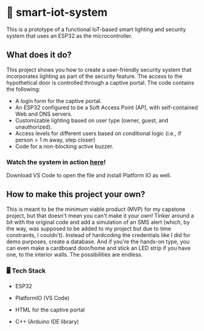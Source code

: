 # 🚀 smart-iot-system
This is a prototype of a functional IoT-based smart lighting and security system that uses an ESP32 as the microcontroller.

## What does it do?
This project shows you how to create a user-friendly security system that incorporates lighting as part of the security feature. The access to the hypothetical door is controlled through a captive portal. The code contains the following:

- A login form for the captive portal.
- An ESP32 configured to be a Soft Access Point (AP), with self-contained Web and DNS servers.
- Customizable lighting based on user type (owner, guest, and unauthorized).
- Access levels for different users based on conditional logic (i.e., if person > 1 m away, step closer)
- Code for a non-blocking active buzzer.

### Watch the system in action <a href="https://youtu.be/Oaq3DMGut0Q" target="_blank">here</a>!

Download VS Code to open the file and install Platform IO as well. 

## How to make this project your own?

This is meant to be the minimum viable product (MVP) for my capstone project, but that doesn't mean you can't make it your own! Tinker around a bit with the original code and add a simulation of an SMS alert (which, by the way, was supposed to be added to my project but due to time constraints, I couldn't). Instead of hardcoding the credentials like I did for demo purposes, create a database. And if you're the hands-on type, you can even make a cardboard door/home and stick an LED strip if you have one, to the interior walls. The possibilities are endless.

### 🖥️ Tech Stack
- ESP32

- PlatformIO (VS Code)

- HTML for the captive portal

- C++ (Arduino IDE library)
